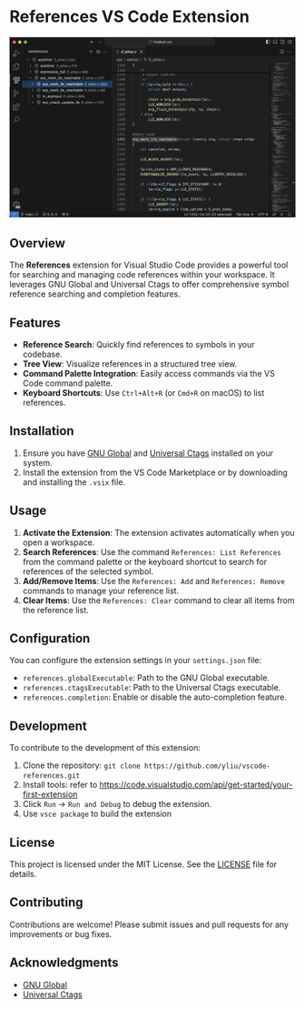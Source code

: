 # References VS Code Extension

![Example Image](resources/example1.png)

## Overview

The **References** extension for Visual Studio Code provides a powerful tool for searching and managing code references within your workspace. It leverages GNU Global and Universal Ctags to offer comprehensive symbol reference searching and completion features.

## Features

- **Reference Search**: Quickly find references to symbols in your codebase.
- **Tree View**: Visualize references in a structured tree view.
- **Command Palette Integration**: Easily access commands via the VS Code command palette.
- **Keyboard Shortcuts**: Use `Ctrl+Alt+R` (or `Cmd+R` on macOS) to list references.

## Installation

1. Ensure you have [GNU Global](https://www.gnu.org/software/global/) and [Universal Ctags](https://ctags.io/) installed on your system.
2. Install the extension from the VS Code Marketplace or by downloading and installing the `.vsix` file.

## Usage

1. **Activate the Extension**: The extension activates automatically when you open a workspace.
2. **Search References**: Use the command `References: List References` from the command palette or the keyboard shortcut to search for references of the selected symbol.
3. **Add/Remove Items**: Use the `References: Add` and `References: Remove` commands to manage your reference list.
4. **Clear Items**: Use the `References: Clear` command to clear all items from the reference list.

## Configuration

You can configure the extension settings in your `settings.json` file:

- `references.globalExecutable`: Path to the GNU Global executable.
- `references.ctagsExecutable`: Path to the Universal Ctags executable.
- `references.completion`: Enable or disable the auto-completion feature.

## Development

To contribute to the development of this extension:

1. Clone the repository: `git clone https://github.com/yliu/vscode-references.git`
2. Install tools: refer to https://code.visualstudio.com/api/get-started/your-first-extension
3. Click `Run` -> `Run and Debug` to debug the extension.
4. Use `vsce package` to build the extension

## License

This project is licensed under the MIT License. See the [LICENSE](LICENSE.md) file for details.

## Contributing

Contributions are welcome! Please submit issues and pull requests for any improvements or bug fixes.

## Acknowledgments

- [GNU Global](https://www.gnu.org/software/global/)
- [Universal Ctags](https://ctags.io/)